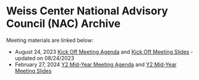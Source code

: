 # Weiss Center National Advisory Council (NAC) Archive
Meeting materials are linked below:
 - August 24, 2023 [Kick Off Meeting Agenda](https://github.com/WeissCenter/nac/raw/main/NAC-Kickoff-Agenda_082423.docx) and [Kick Off Meeting Slides](https://github.com/WeissCenter/nac/raw/main/NAC-Kickoff_082423.pptx) - updated on 08/24/2023
- February 27, 2024 [Y2 Mid-Year Meeting Agenda](https://github.com/WeissCenter/nac/raw/main/Weiss%20Center%20NAC-Agenda_Y2%20Mid-Year%20Meeting.docx) and [Y2 Mid-Year Meeting Slides](https://github.com/WeissCenter/nac/raw/main/Weiss%20Center%20NAC%20Y2%20Mid-Year%20Meeting.pptx)
